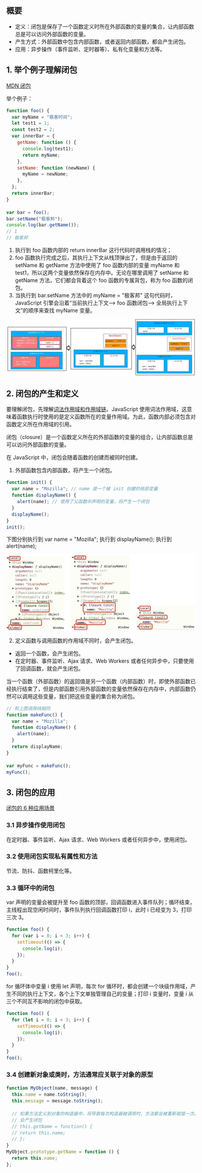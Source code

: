 ## 概要

- 定义：闭包是保存了一个函数定义时所在外部函数的变量的集合，让内部函数总是可以访问外部函数的变量。
- 产生方式：外部函数中包含内部函数，或者返回内部函数，都会产生闭包。
- 应用：异步操作（事件监听、定时器等）、私有化变量和方法等。

## 1. 举个例子理解闭包

[MDN 闭包](https://developer.mozilla.org/zh-CN/docs/Web/JavaScript/Closures)

举个例子：

```javascript
function foo() {
  var myName = "极客时间";
  let test1 = 1;
  const test2 = 2;
  var innerBar = {
    getName: function () {
      console.log(test1);
      return myName;
    },
    setName: function (newName) {
      myName = newName;
    },
  };
  return innerBar;
}

var bar = foo();
bar.setName("极客邦");
console.log(bar.getName());
// 1
// 极客邦
```

1. 执行到 foo 函数内部的 return innerBar 这行代码时调用栈的情况；
2. foo 函数执行完成之后，其执行上下文从栈顶弹出了，但是由于返回的 setName 和 getName 方法中使用了 foo 函数内部的变量 myName 和 test1，所以这两个变量依然保存在内存中。无论在哪里调用了 setName 和 getName 方法，它们都会背着这个 foo 函数的专属背包，称为 foo 函数的闭包。
3. 当执行到 bar.setName 方法中的 myName = "极客邦" 这句代码时，JavaScript 引擎会沿着“当前执行上下文–> foo 函数闭包–> 全局执行上下文”的顺序来查找 myName 变量。

![image.jpg](./images/closure-example.jpg)

## 2. 闭包的产生和定义

要理解闭包，先理解[词法作用域和作用域链](./执行上下文和作用域.md)。JavaScript 使用词法作用域，这意味着函数执行时使用的是定义函数所在的变量作用域。为此，函数内部必须包含对函数定义所在作用域的引用。

闭包（closure）是一个函数定义所在的外部函数的变量的组合，让内部函数总是可以访问外部函数的变量。

在 JavaScript 中，闭包会随着函数的创建而被同时创建。

1. 外部函数包含内部函数，将产生一个闭包。

```javascript
function init() {
  var name = "Mozilla"; // name 是一个被 init 创建的局部变量
  function displayName() {
    alert(name); // 使用了父函数中声明的变量，将产生一个闭包
  }
  displayName();
}
init();
```

下图分别执行到 var name = "Mozilla"; 执行到 displayName(); 执行到 alert(name);

![image.png](./images/closure-example.png)

2. 定义函数与调用函数的作用域不同时，会产生闭包。

- 返回一个函数，会产生闭包。
- 在定时器、事件监听、Ajax 请求、Web Workers 或者任何异步中，只要使用了回调函数，就会产生闭包。

当一个函数（外部函数）的返回值是另一个函数（内部函数）时，即使外部函数已经执行结束了，但是内部函数引用外部函数的变量依然保存在内存中，内部函数仍然可以调用这些变量，我们把这些变量的集合称为闭包。

```javascript
// 和上图调用栈相同
function makeFunc() {
  var name = "Mozilla";
  function displayName() {
    alert(name);
  }
  return displayName;
}

var myFunc = makeFunc();
myFunc();
```

## 3. 闭包的应用

[闭包的 6 种应用场景](https://juejin.cn/post/7264183910597279799?searchId=2024070819041866A6DEB24EF792141D29)

### 3.1 异步操作使用闭包

在定时器、事件监听、Ajax 请求、Web Workers 或者任何异步中，使用闭包。

### 3.2 使用闭包实现私有属性和方法

节流、防抖、函数柯里化等。

### 3.3 循环中的闭包

var 声明的变量会被提升至 foo 函数的顶部，回调函数进入事件队列；循环结束，主线程出现空闲时间时，事件队列执行回调函数打印 i，此时 i 已经变为 3，打印三次 3。

```javascript
function foo() {
  for (var i = 0; i < 3; i++) {
    setTimeout(() => {
      console.log(i);
    });
  }
}
foo();
```

for 循环体中变量 i 使用 let 声明，每次 for 循环时，都会创建一个块级作用域，产生不同的执行上下文，各个上下文单独管理自己的变量；打印 i 变量时，变量 i 从三个不同互不影响的闭包中获取。

```javascript
function foo() {
  for (let i = 0; i < 3; i++) {
    setTimeout(() => {
      console.log(i);
    });
  }
}
foo();
```

### 3.4 创建新对象或类时，方法通常应关联于对象的原型

```javascript
function MyObject(name, message) {
  this.name = name.toString();
  this.message = message.toString();

  // 如果方法定义到对象的构造器中，将导致每次构造器被调用时，方法都会被重新赋值一次。
  // 会产生闭包
  // this.getName = function() {
  // return this.name;
  // };
}
MyObject.prototype.getName = function () {
  return this.name;
};
```
